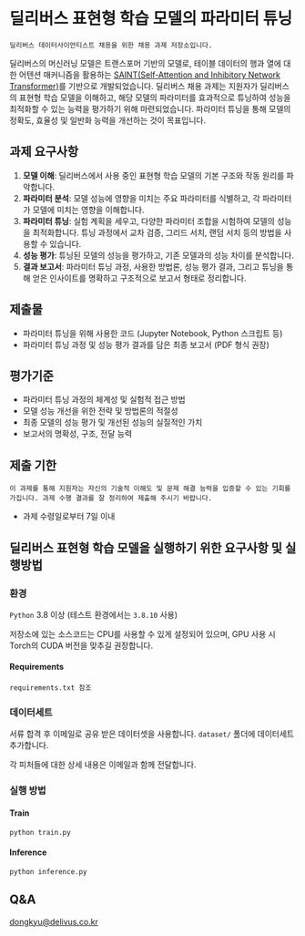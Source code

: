 # 딜리버스 표현형 학습 모델의 파라미터 튜닝
    딜리버스 데이터사이언티스트 채용을 위한 채용 과제 저장소입니다. 

딜리버스의 머신러닝 모델은 트랜스포머 기반의 모델로, 테이블 데이터의 행과 열에 대한 어텐션 매커니즘을 활용하는 [SAINT(Self-Attention and Inhibitory Network Transformer)](https://github.com/somepago/saint)를 기반으로 개발되었습니다. 딜리버스 채용 과제는 지원자가 딜리버스의 표현형 학습 모델을 이해하고, 해당 모델의 파라미터를 효과적으로 튜닝하여 성능을 최적화할 수 있는 능력을 평가하기 위해 마련되었습니다. 파라미터 튜닝을 통해 모델의 정확도, 효율성 및 일반화 능력을 개선하는 것이 목표입니다.

## 과제 요구사항
1. **모델 이해**: 딜리버스에서 사용 중인 표현형 학습 모델의 기본 구조와 작동 원리를 파악합니다.
2. **파라미터 분석**: 모델 성능에 영향을 미치는 주요 파라미터를 식별하고, 각 파라미터가 모델에 미치는 영향을 이해합니다.
3. **파라미터 튜닝**: 실험 계획을 세우고, 다양한 파라미터 조합을 시험하여 모델의 성능을 최적화합니다. 튜닝 과정에서 교차 검증, 그리드 서치, 랜덤 서치 등의 방법을 사용할 수 있습니다.
4. **성능 평가**: 튜닝된 모델의 성능을 평가하고, 기존 모델과의 성능 차이를 분석합니다.
5. **결과 보고서**: 파라미터 튜닝 과정, 사용한 방법론, 성능 평가 결과, 그리고 튜닝을 통해 얻은 인사이트를 명확하고 구조적으로 보고서 형태로 정리합니다.


## 제출물
- 파라미터 튜닝을 위해 사용한 코드 (Jupyter Notebook, Python 스크립트 등)
- 파라미터 튜닝 과정 및 성능 평가 결과를 담은 최종 보고서 (PDF 형식 권장)

## 평가기준
- 파라미터 튜닝 과정의 체계성 및 실험적 접근 방법
- 모델 성능 개선을 위한 전략 및 방법론의 적절성
- 최종 모델의 성능 평가 및 개선된 성능의 실질적인 가치
- 보고서의 명확성, 구조, 전달 능력

## 제출 기한
    이 과제를 통해 지원자는 자신의 기술적 이해도 및 문제 해결 능력을 입증할 수 있는 기회를 가집니다. 과제 수행 결과를 잘 정리하여 제출해 주시기 바랍니다.
- 과제 수령일로부터 7일 이내


## 딜리버스 표현형 학습 모델을 실행하기 위한 요구사항 및 실행방법
### 환경
`Python` 3.8 이상 (테스트 환경에서는 `3.8.10` 사용)


저장소에 있는 소스코드는 CPU를 사용할 수 있게 설정되어 있으며, GPU 사용 시 Torch의 CUDA 버전을 맞추길 권장합니다.
#### Requirements
    requirements.txt 참조
### 데이터세트
서류 합격 후 이메일로 공유 받은 데이터셋을 사용합니다. `dataset/` 폴더에 데이터세트 추가합니다.


각 피처들에 대한 상세 내용은 이메일과 함께 전달합니다.

### 실행 방법
#### Train
    python train.py
#### Inference
    python inference.py

## Q&A
dongkyu@delivus.co.kr
